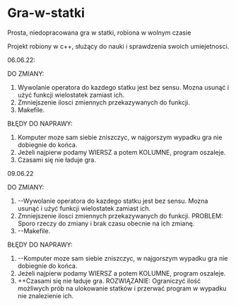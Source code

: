 # Gra-w-statki
Prosta, niedopracowana gra w statki, robiona w wolnym czasie

Projekt robiony w c++, służący do nauki i sprawdzenia swoich umiejetnosci.

06.06.22:

DO ZMIANY: 
  1. Wywolanie operatora do kazdego statku jest bez sensu. Mozna usunąć i użyć funkcji wielostatek zamiast ich.
  2. Zmniejszenie ilosci zmiennych przekazywanych do funkcji.
  3. Makefile.

BŁĘDY DO NAPRAWY:
  1. Komputer moze sam siebie zniszczyc, w najgorszym wypadku gra nie dobiegnie do końca.
  2. Jeżeli najpierw podamy WIERSZ a potem KOLUMNE, program oszaleje.
  3. Czasami się nie ładuje gra.

09.06.22

DO ZMIANY: 
  1. --Wywolanie operatora do kazdego statku jest bez sensu. Mozna usunąć i użyć funkcji wielostatek zamiast ich.
  2. Zmniejszenie ilosci zmiennych przekazywanych do funkcji. PROBLEM: Sporo rzeczy do zmiany i brak czasu obecnie na ich zmianę.
  4. --Makefile.

BŁĘDY DO NAPRAWY:
  1. --Komputer moze sam siebie zniszczyc, w najgorszym wypadku gra nie dobiegnie do końca.
  2. Jeżeli najpierw podamy WIERSZ a potem KOLUMNE, program oszaleje.
  3. ++Czasami się nie ładuje gra. ROZWIĄZANIE: Ograniczyć ilość możliwych prób na ulokowanie statków i przerwać program w wypadku nie znalezienie ich.

